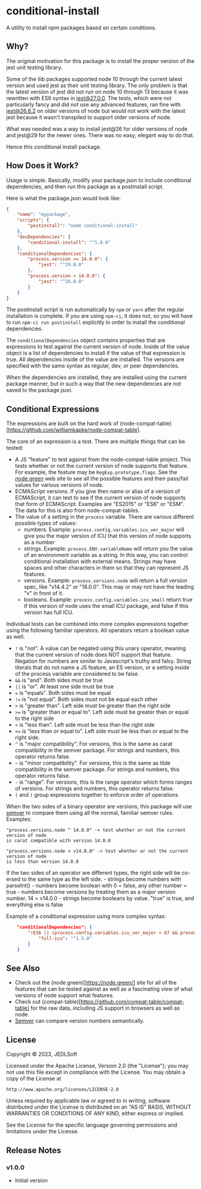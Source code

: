 # conditional-install

A utility to install npm packages based on certain conditions.
 
Why?
--------------------

The original motivation for this package is to install the proper version of
the jest unit testing library.

Some of the ilib packages supported node 10 through the
current latest version and used jest as their unit testing library. The only
problem is that the latest version of jest did not run on node 10 through 13
because it was rewritten with ES6 syntax in jest@27.0.0. The tests, which were
not particularly fancy and did not use any advanced features, ran fine
with jest@26.6.2 on older versions of node but would not work with the latest
jest because it wasn't transpiled to support older versions of node.

What was needed was a way to install jest@26 for older versions of node and
jest@29 for the newer ones. There was no easy, elegant way to do that.

Hence this conditional install package.

How Does it Work?
--------------------

Usage is simple. Basically, modify your package.json to include conditional
dependencies, and then run this package as a postinstall script.

Here is what the package.json would look like:

```json
{
    "name": "mypackage",
    "scripts": {
        "postinstall": "node conditional-install"
    },
    "devDependencies": {
        "conditional-install": "^1.0.0"
    },
    "conditionalDependencies": {
        "process.version >= 14.0.0": {
            "jest": "^29.0.0"
        },
        "process.version < 14.0.0": {
            "jest": "^26.0.0"
        }
    }
}
```

The postinstall script is run automatically by `npm` or `yarn` after the
regular installation is complete. If you are using `npm-ci`, it does not, so
you will have to run `npm-ci run postinstall` explicitly in order to
install the conditional dependencies.

The `conditionalDependencies` object contains properties that are
expressions to test against the current version of node. Inside of the
value object is a list of dependencies to install if the value of that
expression is true. All dependencies inside of the value are installed.
The versions are specified with the same syntax as regular, dev, or peer
dependencies.

When the dependencies are installed, they are installed using the current
package manner, but in such a way that the new dependencies are not saved
to the package.json.

Conditional Expressions
----------------------

The expressions are built on the hard work of
(node-compat-table)[https://github.com/williamkapke/node-compat-table].

The core of an expression is a test. There are multiple things that can
be tested:

- A JS "feature" to test against from the node-compat-table project. This tests whether or not
  the current version of node supports that feature. For example, the feature may be
  `RegExp.prototype.flags`. See the [node.green](https://node.green) web site to see all the
  possible features and their pass/fail values for various versions of node.
- ECMAScript versions. If you give then name or alias of a version of ECMAScript, it
  can test to see if the current version of node supports that form of ECMAScript. Examples
  are "ES2015" or "ES6" or "ESM". The data for this is also from node-compat-tables.
- The value of a setting in the `process` variable. There are various different
  possible types of values:
    - numbers. Example: `process.config.variables.icu_ver_major` will give you the major
      version of ICU that this version of node supports as a number
    - strings. Example: `process.ENV.variableName` will return you the value of an environment
      variable as a string. In this way, you can control conditional installation
      with external means. Strings may have spaces and other characters in them
      so that they can represent JS features.
    - versions. Example: `process.versions.node` will return a full version spec,
      like "v14.4.2" or "18.0.0". This may or may not have the leading "v" in front
      of it.
    - booleans. Example: `process.config.variables.icu_small` return true if this
      version of node uses the small ICU package, and false if this version has
      full ICU.

Individual tests can be combined into more complex expressions together using the following
familiar operators. All operators return a boolean value as well.

- `!` is "not". A value can be negated using this unary operator, meaning that the current
version of node does NOT support that feature. Negation for numbers are similar to
Javascript's truthy and falsy. String literals that do not name a JS feature, an ES
version, or a setting inside of the process variable are considered to be false.
- `&&` is "and". Both sides must be true
- `||` is "or". At least one side must be true
- `=` is "equals". Both sides must be equal
- `!=` is "not equal". Both sides must not be equal each other
- `>` is "greater than". Left side must be greater than the right side
- `>=` is "greater than or equal to". Left side must be greater than or equal to the right side
- `<` is "less than". Left side must be less than the right side
- `<=` is "less than or equal to". Left side must be less than or equal to the right side.
- `^` is "major compatibility". For versions, this is the same as carat compatibility in the
  semver package. For strings and numbers, this operator returns false.
- `~` is "minor compatibility". For versions, this is the same as tilde compatibility in the
  semver package. For strings and numbers, this operator returns false.
- `-` is "range". For versions, this is the range operator which forms ranges of versions. For
  strings and numbers, this operator returns false.
- `(` and `)` group expressions together to enforce order of operations

When the two sides of a binary operator are versions, this package will use [semver](https://github.com/npm/node-semver)
to compare them using all the normal, familiar semver rules. Examples:

```
"process.versions.node ^ 14.0.0" -> test whether or not the current version of node
is carat compatible with version 14.0.0

"process.versions.node < v14.0.0" -> test whether or not the current version of node
is less than version 14.0.0
```

If the two sides of an operator are different types, the right side will be co-ersed to the same
type as the left side.
    - strings become numbers with parseInt()
    - numbers become boolean with 0 = false, any other number = true
    - numbers become versions by treating them as a major version number. 14 = v14.0.0
    - strings become booleans by value. "true" is true, and everything else is false

Example of a conditional expression using more complex syntax:

```json
    "conditionalDependencies": {
        "!ES6 || (process.config.variables.icu_ver_major < 67 && process.config.variables.icu_small)": {
            "full-icu": "^1.5.0"
        }
    }
```

See Also
--------

- Check out the (node.green)[https://node.green/] site for all of the features that can be tested against as well
  as a fascinating view of what versions of node support what features.
- Check out (compat-table)[https://github.com/compat-table/compat-table] for the raw data, including JS support
  in browsers as well as node.
- [Semver](https://github.com/npm/node-semver) can compare version numbers semantically.

## License

Copyright © 2023, JEDLSoft

Licensed under the Apache License, Version 2.0 (the "License");
you may not use this file except in compliance with the License.
You may obtain a copy of the License at

    http://www.apache.org/licenses/LICENSE-2.0

Unless required by applicable law or agreed to in writing, software
distributed under the License is distributed on an "AS IS" BASIS,
WITHOUT WARRANTIES OR CONDITIONS OF ANY KIND, either express or implied.

See the License for the specific language governing permissions and
limitations under the License.

## Release Notes

### v1.0.0

- Initial version
